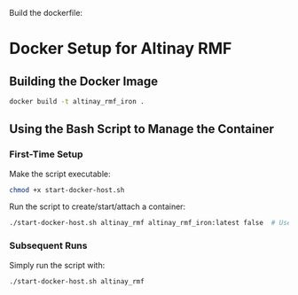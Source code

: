 Build the dockerfile:
# Docker Setup for Altinay RMF

## Building the Docker Image

```bash
docker build -t altinay_rmf_iron .
```

## Using the Bash Script to Manage the Container

### First-Time Setup

Make the script executable:

```bash
chmod +x start-docker-host.sh
```

Run the script to create/start/attach a container:

```bash
./start-docker-host.sh altinay_rmf altinay_rmf_iron:latest false  # Use 'true' if with GPU
```

### Subsequent Runs

Simply run the script with:

```bash
./start-docker-host.sh altinay_rmf
```